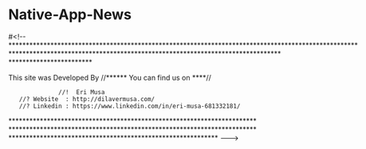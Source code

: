 # Native-App-News

#<!--**********************************************************************************************************************************************************************************************************

This site was Developed By //****** You can find us on ****//

                  //!  Eri Musa  
       //? Website  : http://dilavermusa.com/
       //? Linkedin : https://www.linkedin.com/in/eri-musa-681332181/
********************************************************************************************************************************************************************************************************** --->
